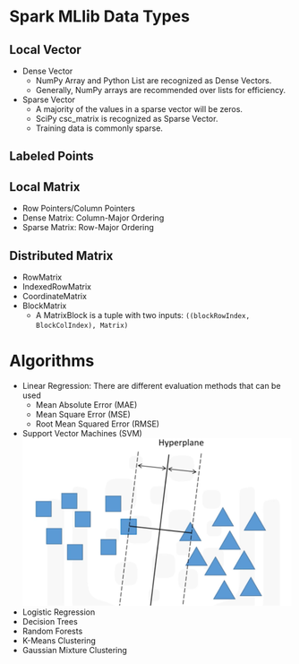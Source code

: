 # Spark MLlib Data Types
## Local Vector
* Dense Vector 
  - NumPy Array and Python List are recognized as Dense Vectors. 
  - Generally, NumPy arrays are recommended over lists for efficiency. 
* Sparse Vector
  - A majority of the values in a sparse vector will be zeros. 
  - SciPy csc_matrix is recognized as Sparse Vector. 
  - Training data is commonly sparse. 

## Labeled Points

## Local Matrix
* Row Pointers/Column Pointers 
* Dense Matrix: Column-Major Ordering
* Sparse Matrix: Row-Major Ordering

## Distributed Matrix 
* RowMatrix
* IndexedRowMatrix
* CoordinateMatrix
* BlockMatrix
  - A MatrixBlock is a tuple with two inputs: `((blockRowIndex, BlockColIndex), Matrix)`

# Algorithms 
* Linear Regression: There are different evaluation methods that can be used
  - Mean Absolute Error (MAE)
  - Mean Square Error (MSE)
  - Root Mean Squared Error (RMSE)
* Support Vector Machines (SVM)
![Support Vector Machine](SupportVectorMachine.png)
* Logistic Regression
* Decision Trees
* Random Forests
* K-Means Clustering
* Gaussian Mixture Clustering
